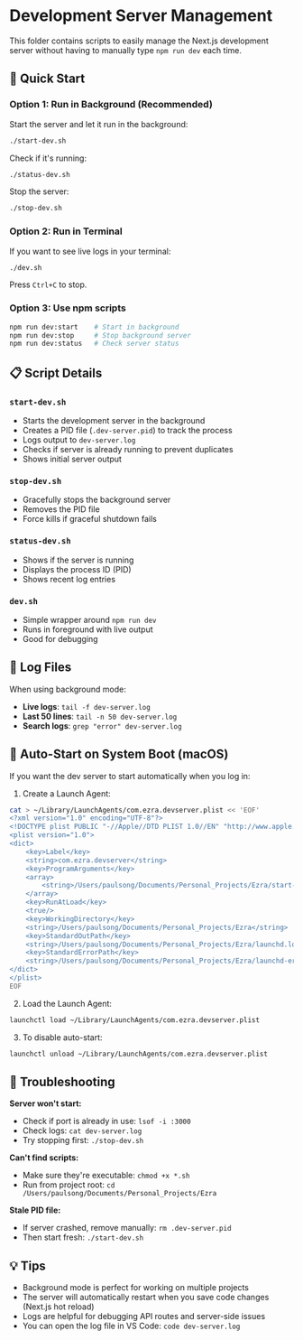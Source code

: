 # Development Server Management

This folder contains scripts to easily manage the Next.js development server without having to manually type `npm run dev` each time.

## 🚀 Quick Start

### Option 1: Run in Background (Recommended)
Start the server and let it run in the background:
```bash
./start-dev.sh
```

Check if it's running:
```bash
./status-dev.sh
```

Stop the server:
```bash
./stop-dev.sh
```

### Option 2: Run in Terminal
If you want to see live logs in your terminal:
```bash
./dev.sh
```
Press `Ctrl+C` to stop.

### Option 3: Use npm scripts
```bash
npm run dev:start    # Start in background
npm run dev:stop     # Stop background server
npm run dev:status   # Check server status
```

## 📋 Script Details

### `start-dev.sh`
- Starts the development server in the background
- Creates a PID file (`.dev-server.pid`) to track the process
- Logs output to `dev-server.log`
- Checks if server is already running to prevent duplicates
- Shows initial server output

### `stop-dev.sh`
- Gracefully stops the background server
- Removes the PID file
- Force kills if graceful shutdown fails

### `status-dev.sh`
- Shows if the server is running
- Displays the process ID (PID)
- Shows recent log entries

### `dev.sh`
- Simple wrapper around `npm run dev`
- Runs in foreground with live output
- Good for debugging

## 📝 Log Files

When using background mode:
- **Live logs**: `tail -f dev-server.log`
- **Last 50 lines**: `tail -n 50 dev-server.log`
- **Search logs**: `grep "error" dev-server.log`

## 🔄 Auto-Start on System Boot (macOS)

If you want the dev server to start automatically when you log in:

1. Create a Launch Agent:
```bash
cat > ~/Library/LaunchAgents/com.ezra.devserver.plist << 'EOF'
<?xml version="1.0" encoding="UTF-8"?>
<!DOCTYPE plist PUBLIC "-//Apple//DTD PLIST 1.0//EN" "http://www.apple.com/DTDs/PropertyList-1.0.dtd">
<plist version="1.0">
<dict>
    <key>Label</key>
    <string>com.ezra.devserver</string>
    <key>ProgramArguments</key>
    <array>
        <string>/Users/paulsong/Documents/Personal_Projects/Ezra/start-dev.sh</string>
    </array>
    <key>RunAtLoad</key>
    <true/>
    <key>WorkingDirectory</key>
    <string>/Users/paulsong/Documents/Personal_Projects/Ezra</string>
    <key>StandardOutPath</key>
    <string>/Users/paulsong/Documents/Personal_Projects/Ezra/launchd.log</string>
    <key>StandardErrorPath</key>
    <string>/Users/paulsong/Documents/Personal_Projects/Ezra/launchd-error.log</string>
</dict>
</plist>
EOF
```

2. Load the Launch Agent:
```bash
launchctl load ~/Library/LaunchAgents/com.ezra.devserver.plist
```

3. To disable auto-start:
```bash
launchctl unload ~/Library/LaunchAgents/com.ezra.devserver.plist
```

## 🐛 Troubleshooting

**Server won't start:**
- Check if port is already in use: `lsof -i :3000`
- Check logs: `cat dev-server.log`
- Try stopping first: `./stop-dev.sh`

**Can't find scripts:**
- Make sure they're executable: `chmod +x *.sh`
- Run from project root: `cd /Users/paulsong/Documents/Personal_Projects/Ezra`

**Stale PID file:**
- If server crashed, remove manually: `rm .dev-server.pid`
- Then start fresh: `./start-dev.sh`

## 💡 Tips

- Background mode is perfect for working on multiple projects
- The server will automatically restart when you save code changes (Next.js hot reload)
- Logs are helpful for debugging API routes and server-side issues
- You can open the log file in VS Code: `code dev-server.log`
